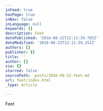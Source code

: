 ```yaml
---
inFeed: true
hasPage: true
inNav: false
inLanguage: null
keywords: []
description: Feet
datePublished: '2016-08-22T12:11:39.705Z'
dateModified: '2016-08-22T12:11:39.251Z'
authors: []
publisher: {}
title: ''
author: []
via: {}
starred: false
sourcePath: _posts/2016-08-22-feet.md
url: feet/index.html
_type: Article

---
```

Feet